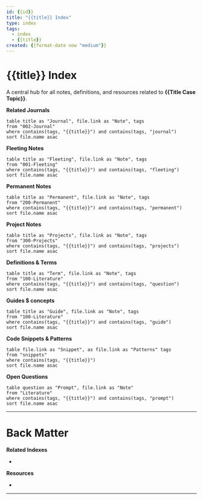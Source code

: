 ```yaml
---
id: {{id}}
title: "{{title}} Index"
type: index
tags:
  - index
  - {{title}}
created: {{format-date now "medium"}}
---
```


# {{title}} Index

A central hub for all notes, definitions, and resources related to **{{Title Case Topic}}**.

**Related Journals**

```dataview
table title as "Journal", file.link as "Note", tags
from "002-Journal"
where contains(tags, "{{title}}") and contains(tags, "journal")
sort file.name asac
```

**Fleeting Notes**

```dataview
table title as "Fleeting", file.link as "Note", tags
from "001-Fleeting"
where contains(tags, "{{title}}") and contains(tags, "fleeting")
sort file.name asac
```

**Permanent Notes**

```dataview
table title as "Permanent", file.link as "Note", tags
from "200-Permanent"
where contains(tags, "{{title}}") and contains(tags, "permanent")
sort file.name asac
```


**Project Notes**

```dataview
table title as "Projects", file.link as "Note", tags
from "300-Projects"
where contains(tags, "{{title}}") and contains(tags, "projects")
sort file.name asac
```

**Definitions & Terms**

```dataview
table title as "Term", file.link as "Note", tags
from "100-Literature"
where contains(tags, "{{title}}") and contains(tags, "question")
sort file.name asac
```

**Guides $ concepts**


```dataview
table title as "Guide", file.link as "Note", tags
from "100-Literature"
where contains(tags, "{{title}}") and contains(tags, "guide")
sort file.name asac
```

**Code Snippets & Patterns**

```dataview
table file.link as "Snippet", as file.link as "Patterns" tags
from "snippets"
where contains(tags, "{{title}}")
sort file.name asac
```

**Open Questions**

```dataview
table question as "Prompt", file.link as "Note"
from "Literature"
where contains(tags, "{{title}}") and contains(tags, "prompt")
sort file.name asac
```

---
# Back Matter

**Related Indexes**

-

**Resources**

-


---
